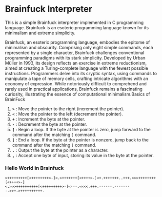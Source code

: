 # Brainfuck Interpreter

This is a simple Brainfuck interpreter implemented in C programming language. Brainfuck is an esoteric programming language known for its minimalism and extreme simplicity.

Brainfuck, an esoteric programming language, embodies the epitome of minimalism and obscurity. Comprising only eight simple commands, each represented by a single character, Brainfuck challenges conventional programming paradigms with its stark simplicity. Developed by Urban Müller in 1993, its design reflects an exercise in extreme reductionism, aimed at creating a Turing-complete language with the fewest possible instructions. Programmers delve into its cryptic syntax, using commands to manipulate a tape of memory cells, crafting intricate algorithms with an economy of expression. While notoriously difficult to comprehend and rarely used in practical applications, Brainfuck remains a fascinating curiosity, illustrating the essence of computational minimalism.Basics of BrainFuck

1. **`>`** : Move the pointer to the right (increment the pointer).
2. **`<`** : Move the pointer to the left (decrement the pointer).
3. **`+`** : Increment the byte at the pointer.
4. **`-`** : Decrement the byte at the pointer.
5. **`[`** : Begin a loop. If the byte at the pointer is zero, jump forward to the command after the matching `]` command.
6. **`]`** : End a loop. If the byte at the pointer is nonzero, jump back to the command after the matching `[` command.
7. **`.`** : Output the byte at the pointer as a character.
8. **`,`** : Accept one byte of input, storing its value in the byte at the pointer.

### Hello World in Brainfuck
```brainfuck
>+++++++++[<++++++++>-]<.>+++++++[<++++>-]<+.+++++++..+++.>>>++++++++[<++++>-]
<.>>>++++++++++[<+++++++++>-]<---.<<<<.+++.------.--------.>>+.>++++++++++.
```
